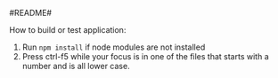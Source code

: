 
#README#

How to build or test application:

1. Run `npm install` if node modules are not installed
2. Press ctrl-f5 while your focus is in one of the files that starts with a number and is all lower case.
